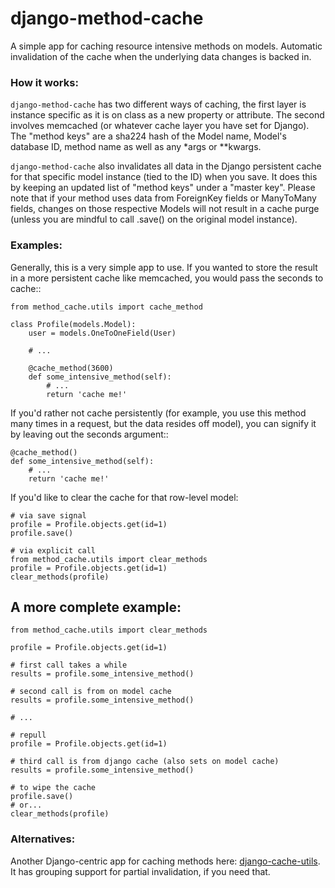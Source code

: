 # django-method-cache

A simple app for caching resource intensive methods on models. Automatic invalidation of the cache when the underlying data changes is backed in.


### How it works:

`django-method-cache` has two different ways of caching, the first layer is instance specific as it is on class as a new property or attribute. The second involves memcached (or whatever cache layer you have set for Django). The "method keys" are a sha224 hash of the Model name, Model's database ID, method name as well as any \*args or \*\*kwargs.

`django-method-cache` also invalidates all data in the Django persistent cache for that specific model instance (tied to the ID) when you save. It does this by keeping an updated list of "method keys" under a "master key". Please note that if your method uses data from ForeignKey fields or ManyToMany fields, changes on those respective Models will not result in a cache purge (unless you are mindful to call .save() on the original model instance).


### Examples:

Generally, this is a very simple app to use. If you wanted to store the result in a more persistent cache like memcached, you would pass the seconds to cache::

    from method_cache.utils import cache_method
    
    class Profile(models.Model):
        user = models.OneToOneField(User)
        
        # ...
        
        @cache_method(3600)
        def some_intensive_method(self):
            # ...
            return 'cache me!'

If you'd rather not cache persistently (for example, you use this method many times in a request, but the data resides off model), you can signify it by leaving out the seconds argument::

    @cache_method()
    def some_intensive_method(self):
        # ...
        return 'cache me!'


If you'd like to clear the cache for that row-level model:

    # via save signal
    profile = Profile.objects.get(id=1)
    profile.save() 
    
    # via explicit call
    from method_cache.utils import clear_methods
    profile = Profile.objects.get(id=1)
    clear_methods(profile) 


## A more complete example:

    from method_cache.utils import clear_methods
    
    profile = Profile.objects.get(id=1)
    
    # first call takes a while
    results = profile.some_intensive_method()
    
    # second call is from on model cache
    results = profile.some_intensive_method()
    
    # ...
    
    # repull
    profile = Profile.objects.get(id=1)
    
    # third call is from django cache (also sets on model cache)
    results = profile.some_intensive_method()
    
    # to wipe the cache
    profile.save()
    # or...
    clear_methods(profile)

### Alternatives:

Another Django-centric app for caching methods here: [django-cache-utils](https://bitbucket.org/kmike/django-cache-utils/). It has grouping support for partial invalidation, if you need that.